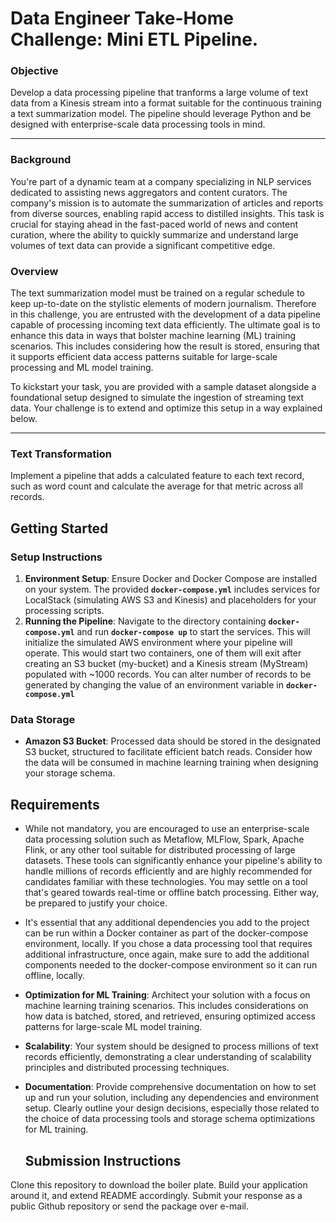 # Data Engineer Take-Home Challenge: Mini ETL Pipeline.

### Objective

Develop a data processing pipeline that tranforms a large volume of text data from a Kinesis stream into a format suitable for the continuous training a text summarization model. The pipeline should leverage Python and be designed with enterprise-scale data processing tools in mind.

---

### Background

You're part of a dynamic team at a company specializing in NLP services dedicated to assisting news aggregators and content curators. The company's mission is to automate the summarization of articles and reports from diverse sources, enabling rapid access to distilled insights. This task is crucial for staying ahead in the fast-paced world of news and content curation, where the ability to quickly summarize and understand large volumes of text data can provide a significant competitive edge. 


### Overview

The text summarization model must be trained on a regular schedule to keep up-to-date on the stylistic elements of modern journalism. Therefore in this challenge, you are entrusted with the development of a data pipeline capable of processing incoming text data efficiently. The ultimate goal is to enhance this data in ways that bolster machine learning (ML) training scenarios. This includes considering how the result is stored, ensuring that it supports efficient data access patterns suitable for large-scale processing and ML model training.

To kickstart your task, you are provided with a sample dataset alongside a foundational setup designed to simulate the ingestion of streaming text data. Your challenge is to extend and optimize this setup in a way explained below.

---

### Text Transformation

Implement a pipeline that adds a calculated feature to each text record, such as word count and calculate the average for that metric across all records.


## **Getting Started**

### **Setup Instructions**

1. **Environment Setup**: Ensure Docker and Docker Compose are installed on your system. The provided **`docker-compose.yml`** includes services for LocalStack (simulating AWS S3 and Kinesis) and placeholders for your processing scripts.
2. **Running the Pipeline**: Navigate to the directory containing **`docker-compose.yml`** and run **`docker-compose up`** to start the services. This will initialize the simulated AWS environment where your pipeline will operate. This would start two containers, one of them will exit after creating an S3 bucket (my-bucket) and a Kinesis stream (MyStream) populated with ~1000 records. You can alter number of records to be generated by changing the value of an environment variable in **`docker-compose.yml`** 

### **Data Storage**

- **Amazon S3 Bucket**: Processed data should be stored in the designated S3 bucket, structured to facilitate efficient batch reads. Consider how the data will be consumed in machine learning training when designing your storage schema.

## **Requirements**

- While not mandatory, you are encouraged to use an enterprise-scale data processing solution such as Metaflow, MLFlow, Spark, Apache Flink, or any other tool suitable for distributed processing of large datasets. These tools can significantly enhance your pipeline's ability to handle millions of records efficiently and are highly recommended for candidates familiar with these technologies. You may settle on a tool that's geared towards real-time or offline batch processing. Either way, be prepared to justify your choice.
- It's essential that any additional dependencies you add to the project can be run within a Docker container as part of the docker-compose environment, locally. If you chose a data processing tool that requires additional infrastructure, once again, make sure to add the additional components needed to the docker-compose environment so it can run offline, locally. 
- **Optimization for ML Training**: Architect your solution with a focus on machine learning training scenarios. This includes considerations on how data is batched, stored, and retrieved, ensuring optimized access patterns for large-scale ML model training.
- **Scalability**: Your system should be designed to process millions of text records efficiently, demonstrating a clear understanding of scalability principles and distributed processing techniques.
- **Documentation**: Provide comprehensive documentation on how to set up and run your solution, including any dependencies and environment setup. Clearly outline your design decisions, especially those related to the choice of data processing tools and storage schema optimizations for ML training.

  ## Submission Instructions

Clone this repository to download the boiler plate. Build your application around it, and extend README accordingly. Submit your response as a public Github repository or send the package over e-mail.
